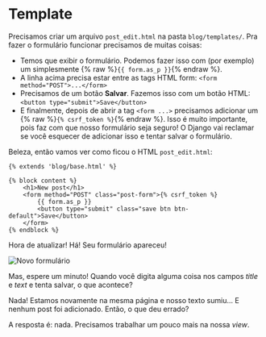 # Template

Precisamos criar um arquivo `post_edit.html` na pasta `blog/templates/`. Pra fazer o formulário funcionar precisamos de muitas coisas:

* Temos que exibir o formulário. Podemos fazer isso com \(por exemplo\) um simplesmente {% raw %}`{{ form.as_p }}`{% endraw %}.
* A linha acima precisa estar entre as tags HTML form: `<form method="POST">...</form>`
* Precisamos de um botão **Salvar**. Fazemos isso com um botão HTML: `<button type="submit">Save</button>`
* E finalmente, depois de abrir a tag `<form ...>` precisamos adicionar um {% raw %}`{% csrf_token %}`{% endraw %}. Isso é muito importante, pois faz com que nosso formulário seja seguro! O Django vai reclamar se você esquecer de adicionar isso e tentar salvar o formulário.

Beleza, então vamos ver como ficou o HTML `post_edit.html`:

```markup
{% extends 'blog/base.html' %}

{% block content %}
    <h1>New post</h1>
    <form method="POST" class="post-form">{% csrf_token %}
        {{ form.as_p }}
        <button type="submit" class="save btn btn-default">Save</button>
    </form>
{% endblock %}
```

Hora de atualizar! Há! Seu formulário apareceu!

![Novo formul&#xE1;rio](https://tutorial.djangogirls.org/pt/django_forms/images/new_form2.png)

Mas, espere um minuto! Quando você digita alguma coisa nos campos _title_ e _text_ e tenta salvar, o que acontece?

Nada! Estamos novamente na mesma página e nosso texto sumiu... E nenhum post foi adicionado. Então, o que deu errado?

A resposta é: nada. Precisamos trabalhar um pouco mais na nossa _view_.

